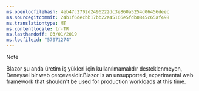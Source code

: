```yaml
---
ms.openlocfilehash: 4eb47c2702d2496222dc3e860a5254d06456deec
ms.sourcegitcommit: 24b1f6decbb17bb22a45166e5fdb0845c65af498
ms.translationtype: MT
ms.contentlocale: tr-TR
ms.lasthandoff: 03/01/2019
ms.locfileid: "57071274"
---
```

> [!NOTE]
> <span data-ttu-id="4b866-101">Blazor şu anda üretim iş yükleri için kullanılmamalıdır desteklenmeyen, Deneysel bir web çerçevesidir.</span><span class="sxs-lookup"><span data-stu-id="4b866-101">Blazor is an unsupported, experimental web framework that shouldn't be used for production workloads at this time.</span></span>
